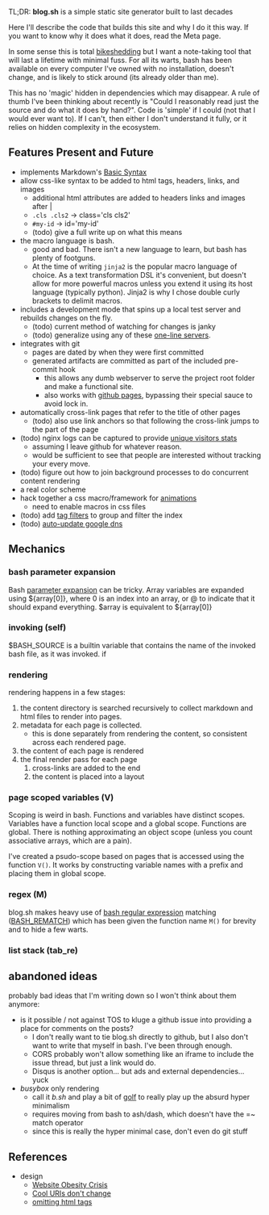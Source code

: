 TL;DR: **blog.sh** is a simple static site generator built to last decades

Here I'll describe the code that builds this site and why I do it this way.
If you want to know why it does what it does, read the Meta page.

In some sense this is total [bikeshedding](https://en.wikipedia.org/wiki/Law_of_triviality)
but I want a note-taking tool that will last a lifetime with minimal fuss.
For all its warts, bash 
    has been available on every computer I've owned with no installation,
    doesn't change, 
    and is likely to stick around (its already older than me).
    
This has no 'magic' hidden in dependencies which may disappear.
A rule of thumb I've been thinking about recently is "Could I reasonably read just the source and do what it does by hand?".
Code is 'simple' if I could (not that I would ever want to).
If I can't, then either I don't understand it fully, or it relies on hidden complexity in the ecosystem.

## Features Present and Future
* implements Markdown's [Basic Syntax](https://www.markdownguide.org/cheat-sheet/#basic-syntax)
* allow css-like syntax to be added to html tags, headers, links, and images
    * additional html attributes are added to headers links and images after |
    * `.cls .cls2` -> class='cls cls2'
    * `#my-id` -> id='my-id'
    * (todo) give a full write up on what this means
* the macro language is bash.
    * good and bad. There isn't a new language to learn, but bash has plenty of footguns.
    * At the time of writing `jinja2` is the popular macro language of choice.
        As a text transformation DSL it's convenient, but doesn't allow for more powerful macros unless you extend it
        using its host language (typically python). Jinja2 is why I chose double curly brackets to delimit macros.
* includes a development mode that spins up a local test server and rebuilds changes on the fly.
    * (todo) current method of watching for changes is janky
    * (todo) generalize using any of these [one-line servers](https://gist.github.com/willurd/5720255).
* integrates with git
    * pages are dated by when they were first committed
    * generated artifacts are committed as part of the included pre-commit hook
        - this allows any dumb webserver to serve the project root folder and make a functional site.
        - also works with [github pages](https://pages.github.com/), bypassing their special sauce to avoid lock in.
* automatically cross-link pages that refer to the title of other pages
    - (todo) also use link anchors so that following the cross-link jumps to the part of the page
* (todo) nginx logs can be captured to provide [unique visitors stats](https://serverfault.com/questions/447370/how-to-count-unique-visitors-in-an-nginx-access-log)
    * assuming I leave github for whatever reason.
    * would be sufficient to see that people are interested without tracking your every move.
* (todo) figure out how to join background processes to do concurrent content rendering
* a real color scheme
* hack together a css macro/framework for [animations](https://medium.com/@dtinth/spring-animation-in-css-2039de6e1a03)
    * need to enable macros in css files
* (todo) add [tag filters](https://webdesign.tutsplus.com/tutorials/how-to-build-a-filtering-component-in-pure-css--cms-33111)
    to group and filter the index
* (todo) [auto-update google dns](https://gist.github.com/cyrusboadway/5a7b715665f33c237996)


## Mechanics
### bash parameter expansion
Bash [parameter expansion](https://wiki-dev.bash-hackers.org/syntax/pe) can be tricky.
Array variables are expanded using ${array[0]}, where 0 is an index into an array, or @ to indicate
that it should expand everything.
$array is equivalent to ${array[0]}
### invoking (self)
$BASH_SOURCE is a builtin variable that contains the name of the invoked bash file, as it was invoked.
if
### rendering
rendering happens in a few stages:
1. the content directory is searched recursively to collect markdown and html files to render into pages.
2. metadata for each page is collected.
    * this is done separately from rendering the content, so consistent across each rendered page.
3. the content of each page is rendered
4. the final render pass for each page
    1. cross-links are added to the end
    2. the content is placed into a layout
### page scoped variables (V)
Scoping is weird in bash. Functions and variables have distinct scopes.
Variables have a function local scope and a global scope. Functions are global.
There is nothing approximating an object scope (unless you count associative arrays, which are a pain).

I've created a psudo-scope based on pages that is accessed using the function `V()`.
It works by constructing variable names with a prefix and placing them in global scope.
### regex (M)
blog.sh makes heavy use of
    [bash regular expression](https://www.gnu.org/software/bash/manual/html_node/Pattern-Matching.html#Pattern-Matching)
    matching ([BASH_REMATCH](https://www.gnu.org/software/bash/manual/html_node/Bash-Variables.html#index-BASH_005fREMATCH))
    which has been given the function name `M()` for brevity and to hide a few warts.
### list stack (tab_re)

## abandoned ideas
probably bad ideas that I'm writing down so I won't think about them anymore:
* is it possible / not against TOS to kluge a github issue into providing a place for comments on the posts?
    - I don't really want to tie blog.sh directly to github, but I also don't want to write that myself in bash. I've
        been through enough.
    - CORS probably won't allow something like an iframe to include the issue thread, but just a link would do.
    - Disqus is another option... but ads and external dependencies... yuck
* *busybox* only rendering
    - call it *b.sh* and play a bit of [golf](https://code.golf/) to really play up the absurd hyper minimalism
    - requires moving from bash to ash/dash, which doesn't have the =~ match operator
    - since this is really the hyper minimal case, don't even do git stuff
    
## References
* design
    * [Website Obesity Crisis](https://idlewords.com/talks/website_obesity.htm)
    * [Cool URIs don't change](https://www.w3.org/Provider/Style/URI)
    * [omitting html tags](https://google.github.io/styleguide/htmlcssguide.html#Optional_Tags)
